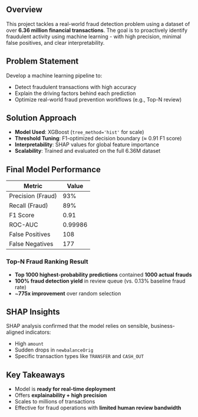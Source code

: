 ## Overview

This project tackles a real-world fraud detection problem using a dataset of over **6.36 million financial transactions**. The goal is to proactively identify fraudulent activity using machine learning - with high precision, minimal false positives, and clear interpretability.

## Problem Statement

Develop a machine learning pipeline to:
- Detect fraudulent transactions with high accuracy
- Explain the driving factors behind each prediction
- Optimize real-world fraud prevention workflows (e.g., Top-N review)

## Solution Approach

- **Model Used**: XGBoost (`tree_method='hist'` for scale)
- **Threshold Tuning**: F1-optimized decision boundary (≈ 0.91 F1 score)
- **Interpretability**: SHAP values for global feature importance
- **Scalability**: Trained and evaluated on the full 6.36M dataset

## Final Model Performance

| Metric            | Value          |
|-------------------|----------------|
| Precision (Fraud) | 93%            |
| Recall (Fraud)    | 89%            |
| F1 Score          | 0.91           |
| ROC-AUC           | 0.99986        |
| False Positives   | 108            |
| False Negatives   | 177            |

### Top-N Fraud Ranking Result

- **Top 1000 highest-probability predictions** contained **1000 actual frauds**
- **100% fraud detection yield** in review queue (vs. 0.13% baseline fraud rate)
- ~**775x improvement** over random selection

## SHAP Insights

SHAP analysis confirmed that the model relies on sensible, business-aligned indicators:
- High `amount`
- Sudden drops in `newbalanceOrig`
- Specific transaction types like `TRANSFER` and `CASH_OUT`

## Key Takeaways

- Model is **ready for real-time deployment**
- Offers **explainability + high precision**
- Scales to millions of transactions
- Effective for fraud operations with **limited human review bandwidth**
